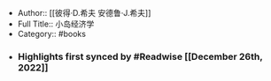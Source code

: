 - Author:: [[彼得·D.希夫 安德鲁·J.希夫]]
- Full Title:: 小岛经济学
- Category:: #books
- ### Highlights first synced by #Readwise [[December 26th, 2022]]
